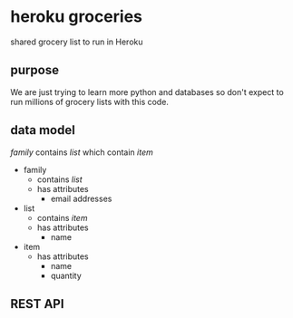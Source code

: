 # heroku groceries

shared grocery list to run in Heroku

## purpose

We are just trying to learn more python and databases so 
don't expect to run millions of grocery lists with this code.

## data model

*family* contains *list* which contain *item*

* family
  * contains *list*
  * has attributes
    * email addresses
* list
  * contains *item*
  * has attributes
    * name
* item
  * has attributes
    * name
    * quantity

## REST API 
